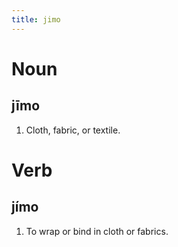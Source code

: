 ```yaml
---
title: jimo
---
```


Noun
================================

jīmo
----------------

1. Cloth, fabric, or textile.

Verb
================================

jímo
----------------

1. To wrap or bind in cloth or fabrics.
